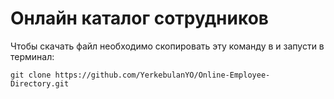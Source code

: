 # Онлайн каталог сотрудников

Чтобы скачать файл необходимо скопировать эту команду в и запусти в терминал:

``` git clone https://github.com/YerkebulanYO/Online-Employee-Directory.git ```
